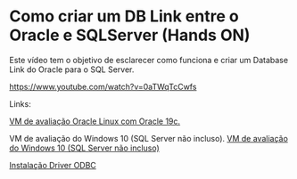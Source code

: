 # Como criar um DB Link entre o Oracle e SQLServer (Hands ON)


Este vídeo tem o objetivo de esclarecer como funciona e criar um Database Link do Oracle para o SQL Server.


https://www.youtube.com/watch?v=0aTWqTcCwfs
 
Links:


[VM de avaliação Oracle Linux com Oracle 19c.](https://www.oracle.com/database/technologies/databaseappdev-vm.html)

VM de avaliação do Windows 10 (SQL Server não incluso).
[VM de avaliação do Windows 10 (SQL Server não incluso)](https://developer.microsoft.com/pt-br/windows/downloads/virtual-machines/)

[Instalação Driver ODBC](https://oracle-base.com/articles/linux/create-an-odbc-dsn-on-linux)
